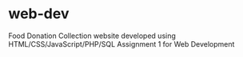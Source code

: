 # web-dev
Food Donation Collection website developed using HTML/CSS/JavaScript/PHP/SQL
Assignment 1 for Web Development

